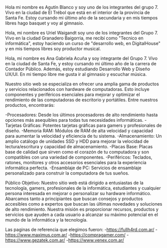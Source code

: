 Hola mi nombre es Agutín Blanco y soy uno de los integrantes del grupo 7. Vivo en la ciudad de El Trébol que está en el interior de la provincia de Santa Fe. Estoy cursando mi último año de la secundaria y en mis tiempos libres hago basquet y voy al gimnasio.

Hola, mi nombre es Uriel Waigandt soy uno de los integrantes del Grupo 7. Vivo en la ciudad Granadero Baigorria, me recibí como "Tecnico en informática", estoy haciendo un curso de "desarrollo web, en DigitalHouse" y en mis tiempos libres soy productor musical.

Hola, mi nombre es Ana Gabriela Acuña y soy integrante del Grupo 7. Vivo en la ciudad de Santa Fe, y estoy cursando mi último año de la carrera de Contador Público. Además, estoy estudiando Desarrollo Web y Diseño UX/UI. En mi tiempo libre me gusta ir al gimnasio y escuchar música. 




Nuestro sitio web se especializa en ofrecer una amplia gama de productos y servicios relacionados con hardware de computadoras. Esto incluye componentes y periféricos esenciales para mejorar y optimizar el rendimiento de las computadoras de escritorio y portátiles. Entre nuestros productos, encontrarás:

-Procesadores: Desde los últimos procesadores de alto rendimiento hasta opciones más asequibles para todas tus necesidades informáticas.
-Tarjetas Gráficas: Potentes tarjetas gráficas para gamers y profesionales de diseño.
-Memoria RAM: Módulos de RAM de alta velocidad y capacidad para aumentar la velocidad y eficiencia de tu sistema.
-Almacenamiento: Un amplio catálogo de unidades SSD y HDD para mejorar la velocidad de lectura/escritura y capacidad de almacenamiento.
-Placas Base: Placas base de calidad que sirven como el corazón de tu computadora y son compatibles con una variedad de componentes.
-Periféricos: Teclados, ratones, monitores y otros accesorios esenciales para la experiencia informática perfecta.
-Ensamblaje de PC: Servicios de ensamblaje personalizado para construir la computadora de tus sueños.

Público Objetivo:
Nuestro sitio web está dirigido a entusiastas de la tecnología, gamers, profesionales de la informática, estudiantes y cualquier persona interesada en mejorar o personalizar su hardware informático. Abarcamos tanto a principiantes que buscan consejos y productos accesibles como a expertos que buscan las últimas novedades y soluciones de alto rendimiento. Nuestra misión es proporcionar recursos, productos y servicios que ayuden a cada usuario a alcanzar su máximo potencial en el mundo de la informática y la tecnología.

Las paginas de referencia que elegimos fueron:
-https://fullh4rd.com.ar/
-https://www.maximus.com.ar/
-https://compragamer.com/
-https://www.gezatek.com.ar/
-https://www.venex.com.ar/